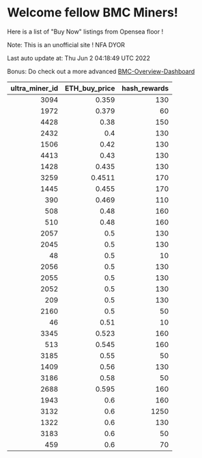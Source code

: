 # Welcome fellow BMC Miners!
Here is a list of "Buy Now" listings from Opensea floor !

Note: This is an unofficial site ! NFA DYOR

Last auto update at: Thu Jun  2 04:18:49 UTC 2022

Bonus: Do check out a more advanced [BMC-Overview-Dashboard](https://dune.com/defifunk/BMC-Overview-Dashboard)


|   ultra_miner_id |   ETH_buy_price |   hash_rewards |
|-----------------:|----------------:|---------------:|
|             3094 |          0.359  |            130 |
|             1972 |          0.379  |             60 |
|             4428 |          0.38   |            150 |
|             2432 |          0.4    |            130 |
|             1506 |          0.42   |            130 |
|             4413 |          0.43   |            130 |
|             1428 |          0.435  |            130 |
|             3259 |          0.4511 |            170 |
|             1445 |          0.455  |            170 |
|              390 |          0.469  |            110 |
|              508 |          0.48   |            160 |
|              510 |          0.48   |            160 |
|             2057 |          0.5    |            130 |
|             2045 |          0.5    |            130 |
|               48 |          0.5    |             10 |
|             2056 |          0.5    |            130 |
|             2055 |          0.5    |            130 |
|             2052 |          0.5    |            130 |
|              209 |          0.5    |            130 |
|             2160 |          0.5    |             50 |
|               46 |          0.51   |             10 |
|             3345 |          0.523  |            160 |
|              513 |          0.545  |            160 |
|             3185 |          0.55   |             50 |
|             1409 |          0.56   |            130 |
|             3186 |          0.58   |             50 |
|             2688 |          0.595  |            160 |
|             1943 |          0.6    |            160 |
|             3132 |          0.6    |           1250 |
|             1322 |          0.6    |            130 |
|             3183 |          0.6    |             50 |
|              459 |          0.6    |             70 |